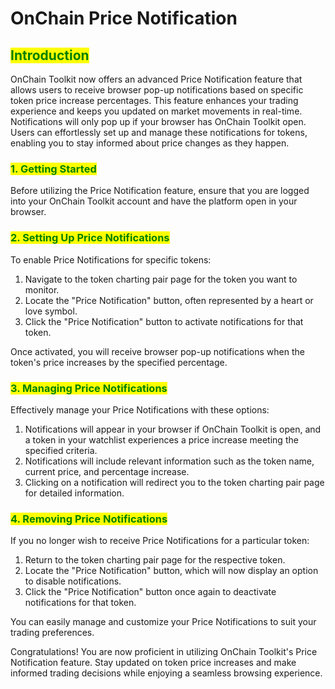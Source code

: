 # OnChain Price Notification

## <mark style="color:green;">Introduction</mark>

OnChain Toolkit now offers an advanced Price Notification feature that allows users to receive browser pop-up notifications based on specific token price increase percentages. This feature enhances your trading experience and keeps you updated on market movements in real-time. Notifications will only pop up if your browser has OnChain Toolkit open. Users can effortlessly set up and manage these notifications for tokens, enabling you to stay informed about price changes as they happen.

### <mark style="color:green;">1. Getting Started</mark>

Before utilizing the Price Notification feature, ensure that you are logged into your OnChain Toolkit account and have the platform open in your browser.

### <mark style="color:green;">2. Setting Up Price Notifications</mark>

To enable Price Notifications for specific tokens:

1. Navigate to the token charting pair page for the token you want to monitor.
2. Locate the "Price Notification" button, often represented by a heart or love symbol.
3. Click the "Price Notification" button to activate notifications for that token.

Once activated, you will receive browser pop-up notifications when the token's price increases by the specified percentage.

### <mark style="color:green;">3. Managing Price Notifications</mark>

Effectively manage your Price Notifications with these options:

1. Notifications will appear in your browser if OnChain Toolkit is open, and a token in your watchlist experiences a price increase meeting the specified criteria.
2. Notifications will include relevant information such as the token name, current price, and percentage increase.
3. Clicking on a notification will redirect you to the token charting pair page for detailed information.

### <mark style="color:green;">4. Removing Price Notifications</mark>

If you no longer wish to receive Price Notifications for a particular token:

1. Return to the token charting pair page for the respective token.
2. Locate the "Price Notification" button, which will now display an option to disable notifications.
3. Click the "Price Notification" button once again to deactivate notifications for that token.

You can easily manage and customize your Price Notifications to suit your trading preferences.

Congratulations! You are now proficient in utilizing OnChain Toolkit's Price Notification feature. Stay updated on token price increases and make informed trading decisions while enjoying a seamless browsing experience.
